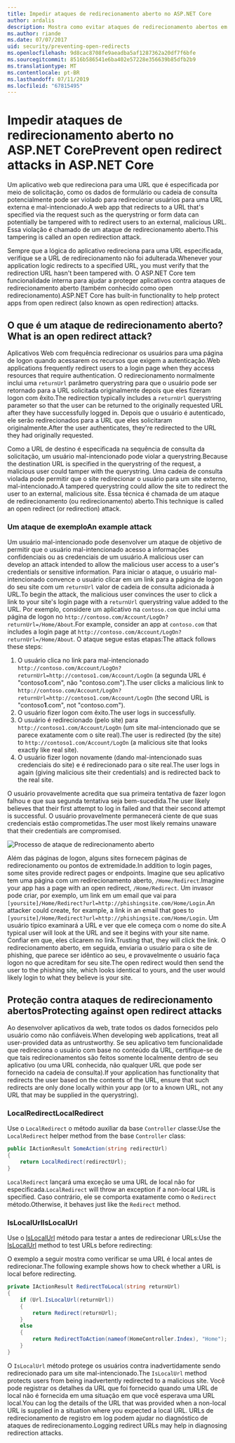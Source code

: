 ```yaml
---
title: Impedir ataques de redirecionamento aberto no ASP.NET Core
author: ardalis
description: Mostra como evitar ataques de redirecionamento abertos em relação a um aplicativo ASP.NET Core
ms.author: riande
ms.date: 07/07/2017
uid: security/preventing-open-redirects
ms.openlocfilehash: 9d8cac8708fe9aeadba5af1287362a20df7f6bfe
ms.sourcegitcommit: 8516b586541e6ba402e57228e356639b85dfb2b9
ms.translationtype: MT
ms.contentlocale: pt-BR
ms.lasthandoff: 07/11/2019
ms.locfileid: "67815495"
---
```

# <a name="prevent-open-redirect-attacks-in-aspnet-core"></a><span data-ttu-id="da4e3-103">Impedir ataques de redirecionamento aberto no ASP.NET Core</span><span class="sxs-lookup"><span data-stu-id="da4e3-103">Prevent open redirect attacks in ASP.NET Core</span></span>

<span data-ttu-id="da4e3-104">Um aplicativo web que redireciona para uma URL que é especificada por meio de solicitação, como os dados de formulário ou cadeia de consulta potencialmente pode ser violado para redirecionar usuários para uma URL externa e mal-intencionado.</span><span class="sxs-lookup"><span data-stu-id="da4e3-104">A web app that redirects to a URL that's specified via the request such as the querystring or form data can potentially be tampered with to redirect users to an external, malicious URL.</span></span> <span data-ttu-id="da4e3-105">Essa violação é chamado de um ataque de redirecionamento aberto.</span><span class="sxs-lookup"><span data-stu-id="da4e3-105">This tampering is called an open redirection attack.</span></span>

<span data-ttu-id="da4e3-106">Sempre que a lógica do aplicativo redireciona para uma URL especificada, verifique se a URL de redirecionamento não foi adulterada.</span><span class="sxs-lookup"><span data-stu-id="da4e3-106">Whenever your application logic redirects to a specified URL, you must verify that the redirection URL hasn't been tampered with.</span></span> <span data-ttu-id="da4e3-107">O ASP.NET Core tem funcionalidade interna para ajudar a proteger aplicativos contra ataques de redirecionamento aberto (também conhecido como open redirecionamento).</span><span class="sxs-lookup"><span data-stu-id="da4e3-107">ASP.NET Core has built-in functionality to help protect apps from open redirect (also known as open redirection) attacks.</span></span>

## <a name="what-is-an-open-redirect-attack"></a><span data-ttu-id="da4e3-108">O que é um ataque de redirecionamento aberto?</span><span class="sxs-lookup"><span data-stu-id="da4e3-108">What is an open redirect attack?</span></span>

<span data-ttu-id="da4e3-109">Aplicativos Web com frequência redirecionar os usuários para uma página de logon quando acessarem os recursos que exigem a autenticação.</span><span class="sxs-lookup"><span data-stu-id="da4e3-109">Web applications frequently redirect users to a login page when they access resources that require authentication.</span></span> <span data-ttu-id="da4e3-110">O redirecionamento normalmente inclui uma `returnUrl` parâmetro querystring para que o usuário pode ser retornado para a URL solicitada originalmente depois que eles fizeram logon com êxito.</span><span class="sxs-lookup"><span data-stu-id="da4e3-110">The redirection typically includes a `returnUrl` querystring parameter so that the user can be returned to the originally requested URL after they have successfully logged in.</span></span> <span data-ttu-id="da4e3-111">Depois que o usuário é autenticado, ele serão redirecionados para a URL que eles solicitaram originalmente.</span><span class="sxs-lookup"><span data-stu-id="da4e3-111">After the user authenticates, they're redirected to the URL they had originally requested.</span></span>

<span data-ttu-id="da4e3-112">Como a URL de destino é especificada na sequência de consulta da solicitação, um usuário mal-intencionado pode violar a querystring.</span><span class="sxs-lookup"><span data-stu-id="da4e3-112">Because the destination URL is specified in the querystring of the request, a malicious user could tamper with the querystring.</span></span> <span data-ttu-id="da4e3-113">Uma cadeia de consulta violada pode permitir que o site redirecionar o usuário para um site externo, mal-intencionado.</span><span class="sxs-lookup"><span data-stu-id="da4e3-113">A tampered querystring could allow the site to redirect the user to an external, malicious site.</span></span> <span data-ttu-id="da4e3-114">Essa técnica é chamada de um ataque de redirecionamento (ou redirecionamento) aberto.</span><span class="sxs-lookup"><span data-stu-id="da4e3-114">This technique is called an open redirect (or redirection) attack.</span></span>

### <a name="an-example-attack"></a><span data-ttu-id="da4e3-115">Um ataque de exemplo</span><span class="sxs-lookup"><span data-stu-id="da4e3-115">An example attack</span></span>

<span data-ttu-id="da4e3-116">Um usuário mal-intencionado pode desenvolver um ataque de objetivo de permitir que o usuário mal-intencionado acesso a informações confidenciais ou as credenciais de um usuário.</span><span class="sxs-lookup"><span data-stu-id="da4e3-116">A malicious user can develop an attack intended to allow the malicious user access to a user's credentials or sensitive information.</span></span> <span data-ttu-id="da4e3-117">Para iniciar o ataque, o usuário mal-intencionado convence o usuário clicar em um link para a página de logon do seu site com um `returnUrl` valor de cadeia de consulta adicionada à URL.</span><span class="sxs-lookup"><span data-stu-id="da4e3-117">To begin the attack, the malicious user convinces the user to click a link to your site's login page with a `returnUrl` querystring value added to the URL.</span></span> <span data-ttu-id="da4e3-118">Por exemplo, considere um aplicativo na `contoso.com` que inclui uma página de logon no `http://contoso.com/Account/LogOn?returnUrl=/Home/About`.</span><span class="sxs-lookup"><span data-stu-id="da4e3-118">For example, consider an app at `contoso.com` that includes a login page at `http://contoso.com/Account/LogOn?returnUrl=/Home/About`.</span></span> <span data-ttu-id="da4e3-119">O ataque segue estas etapas:</span><span class="sxs-lookup"><span data-stu-id="da4e3-119">The attack follows these steps:</span></span>

1. <span data-ttu-id="da4e3-120">O usuário clica no link para mal-intencionado `http://contoso.com/Account/LogOn?returnUrl=http://contoso1.com/Account/LogOn` (a segunda URL é "contoso**1**.com", não "contoso.com").</span><span class="sxs-lookup"><span data-stu-id="da4e3-120">The user clicks a malicious link to `http://contoso.com/Account/LogOn?returnUrl=http://contoso1.com/Account/LogOn` (the second URL is "contoso**1**.com", not "contoso.com").</span></span>
2. <span data-ttu-id="da4e3-121">O usuário fizer logon com êxito.</span><span class="sxs-lookup"><span data-stu-id="da4e3-121">The user logs in successfully.</span></span>
3. <span data-ttu-id="da4e3-122">O usuário é redirecionado (pelo site) para `http://contoso1.com/Account/LogOn` (um site mal-intencionado que se parece exatamente com o site real).</span><span class="sxs-lookup"><span data-stu-id="da4e3-122">The user is redirected (by the site) to `http://contoso1.com/Account/LogOn` (a malicious site that looks exactly like real site).</span></span>
4. <span data-ttu-id="da4e3-123">O usuário fizer logon novamente (dando mal-intencionado suas credenciais do site) e é redirecionado para o site real.</span><span class="sxs-lookup"><span data-stu-id="da4e3-123">The user logs in again (giving malicious site their credentials) and is redirected back to the real site.</span></span>

<span data-ttu-id="da4e3-124">O usuário provavelmente acredita que sua primeira tentativa de fazer logon falhou e que sua segunda tentativa seja bem-sucedida.</span><span class="sxs-lookup"><span data-stu-id="da4e3-124">The user likely believes that their first attempt to log in failed and that their second attempt is successful.</span></span> <span data-ttu-id="da4e3-125">O usuário provavelmente permanecerá ciente de que suas credenciais estão comprometidas.</span><span class="sxs-lookup"><span data-stu-id="da4e3-125">The user most likely remains unaware that their credentials are compromised.</span></span>

![Processo de ataque de redirecionamento aberto](preventing-open-redirects/_static/open-redirection-attack-process.png)

<span data-ttu-id="da4e3-127">Além das páginas de logon, alguns sites fornecem páginas de redirecionamento ou pontos de extremidade.</span><span class="sxs-lookup"><span data-stu-id="da4e3-127">In addition to login pages, some sites provide redirect pages or endpoints.</span></span> <span data-ttu-id="da4e3-128">Imagine que seu aplicativo tem uma página com um redirecionamento aberto, `/Home/Redirect`.</span><span class="sxs-lookup"><span data-stu-id="da4e3-128">Imagine your app has a page with an open redirect, `/Home/Redirect`.</span></span> <span data-ttu-id="da4e3-129">Um invasor pode criar, por exemplo, um link em um email que vai para `[yoursite]/Home/Redirect?url=http://phishingsite.com/Home/Login`.</span><span class="sxs-lookup"><span data-stu-id="da4e3-129">An attacker could create, for example, a link in an email that goes to `[yoursite]/Home/Redirect?url=http://phishingsite.com/Home/Login`.</span></span> <span data-ttu-id="da4e3-130">Um usuário típico examinará a URL e ver que ele começa com o nome do site.</span><span class="sxs-lookup"><span data-stu-id="da4e3-130">A typical user will look at the URL and see it begins with your site name.</span></span> <span data-ttu-id="da4e3-131">Confiar em que, eles clicarem no link.</span><span class="sxs-lookup"><span data-stu-id="da4e3-131">Trusting that, they will click the link.</span></span> <span data-ttu-id="da4e3-132">O redirecionamento aberto, em seguida, enviaria o usuário para o site de phishing, que parece ser idêntico ao seu, e provavelmente o usuário faça logon no que acreditam for seu site.</span><span class="sxs-lookup"><span data-stu-id="da4e3-132">The open redirect would then send the user to the phishing site, which looks identical to yours, and the user would likely login to what they believe is your site.</span></span>

## <a name="protecting-against-open-redirect-attacks"></a><span data-ttu-id="da4e3-133">Proteção contra ataques de redirecionamento abertos</span><span class="sxs-lookup"><span data-stu-id="da4e3-133">Protecting against open redirect attacks</span></span>

<span data-ttu-id="da4e3-134">Ao desenvolver aplicativos da web, trate todos os dados fornecidos pelo usuário como não confiáveis.</span><span class="sxs-lookup"><span data-stu-id="da4e3-134">When developing web applications, treat all user-provided data as untrustworthy.</span></span> <span data-ttu-id="da4e3-135">Se seu aplicativo tem funcionalidade que redireciona o usuário com base no conteúdo da URL, certifique-se de que tais redirecionamentos são feitos somente localmente dentro de seu aplicativo (ou uma URL conhecida, não qualquer URL que pode ser fornecido na cadeia de consulta).</span><span class="sxs-lookup"><span data-stu-id="da4e3-135">If your application has functionality that redirects the user based on the contents of the URL,  ensure that such redirects are only done locally within your app (or to a known URL, not any URL that may be supplied in the querystring).</span></span>

### <a name="localredirect"></a><span data-ttu-id="da4e3-136">LocalRedirect</span><span class="sxs-lookup"><span data-stu-id="da4e3-136">LocalRedirect</span></span>

<span data-ttu-id="da4e3-137">Use o `LocalRedirect` o método auxiliar da base `Controller` classe:</span><span class="sxs-lookup"><span data-stu-id="da4e3-137">Use the `LocalRedirect` helper method from the base `Controller` class:</span></span>

```csharp
public IActionResult SomeAction(string redirectUrl)
{
    return LocalRedirect(redirectUrl);
}
```

<span data-ttu-id="da4e3-138">`LocalRedirect` lançará uma exceção se uma URL de local não for especificada.</span><span class="sxs-lookup"><span data-stu-id="da4e3-138">`LocalRedirect` will throw an exception if a non-local URL is specified.</span></span> <span data-ttu-id="da4e3-139">Caso contrário, ele se comporta exatamente como o `Redirect` método.</span><span class="sxs-lookup"><span data-stu-id="da4e3-139">Otherwise, it behaves just like the `Redirect` method.</span></span>

### <a name="islocalurl"></a><span data-ttu-id="da4e3-140">IsLocalUrl</span><span class="sxs-lookup"><span data-stu-id="da4e3-140">IsLocalUrl</span></span>

<span data-ttu-id="da4e3-141">Use o [IsLocalUrl](/dotnet/api/Microsoft.AspNetCore.Mvc.IUrlHelper.islocalurl#Microsoft_AspNetCore_Mvc_IUrlHelper_IsLocalUrl_System_String_) método para testar a antes de redirecionar URLs:</span><span class="sxs-lookup"><span data-stu-id="da4e3-141">Use the [IsLocalUrl](/dotnet/api/Microsoft.AspNetCore.Mvc.IUrlHelper.islocalurl#Microsoft_AspNetCore_Mvc_IUrlHelper_IsLocalUrl_System_String_) method to test URLs before redirecting:</span></span>

<span data-ttu-id="da4e3-142">O exemplo a seguir mostra como verificar se uma URL é local antes de redirecionar.</span><span class="sxs-lookup"><span data-stu-id="da4e3-142">The following example shows how to check whether a URL is local before redirecting.</span></span>

```csharp
private IActionResult RedirectToLocal(string returnUrl)
{
    if (Url.IsLocalUrl(returnUrl))
    {
        return Redirect(returnUrl);
    }
    else
    {
        return RedirectToAction(nameof(HomeController.Index), "Home");
    }
}
```

<span data-ttu-id="da4e3-143">O `IsLocalUrl` método protege os usuários contra inadvertidamente sendo redirecionado para um site mal-intencionado.</span><span class="sxs-lookup"><span data-stu-id="da4e3-143">The `IsLocalUrl` method protects users from being inadvertently redirected to a malicious site.</span></span> <span data-ttu-id="da4e3-144">Você pode registrar os detalhes da URL que foi fornecido quando uma URL de local não é fornecida em uma situação em que você esperava uma URL local.</span><span class="sxs-lookup"><span data-stu-id="da4e3-144">You can log the details of the URL that was provided when a non-local URL is supplied in a situation where you expected a local URL.</span></span> <span data-ttu-id="da4e3-145">URLs de redirecionamento de registro em log podem ajudar no diagnóstico de ataques de redirecionamento.</span><span class="sxs-lookup"><span data-stu-id="da4e3-145">Logging redirect URLs may help in diagnosing redirection attacks.</span></span>
